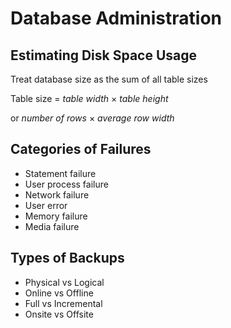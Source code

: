 # Database Administration

## Estimating Disk Space Usage

Treat database size as the sum of all table sizes

Table size  = $table\ width\ \times\ table\ height$

or $number\ of\ rows\ \times\ average\ row\ width$

## Categories of Failures

- Statement failure
- User process failure
- Network failure
- User error
- Memory failure
- Media failure

## Types of Backups

- Physical vs Logical
- Online vs Offline
- Full vs Incremental
- Onsite vs Offsite
